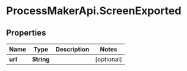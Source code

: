 # ProcessMakerApi.ScreenExported

## Properties

Name | Type | Description | Notes
------------ | ------------- | ------------- | -------------
**url** | **String** |  | [optional] 


